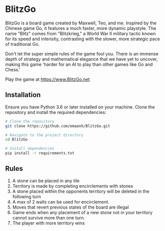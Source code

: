 # BlitzGo
BlitzGo is a board game created by Maxwell, Teo, and me. Inspired by the Chinese game Go, it features a much faster, more dynamic playstyle. The name "Blitz" comes from "Blitzkrieg," a World War II military tactic known for its speed and intensity, contrasting with the slower, more strategic pace of traditional Go.

Don't let the super simple rules of the game fool you. There is an immense depth of strategy and mathematical elegance that we have yet to uncover, making this game 'harder for an AI to play than other games like Go and Chess.' 

Play the game at https://www.BlitzGo.net

## Installation

Ensure you have Python 3.6 or later installed on your machine. Clone the repository and install the required dependencies:

```bash
# Clone the repository
git clone https://github.com/emaanh/BlitzGo.git

# Navigate to the project directory
cd BlitzGo

# Install dependencies
pip install -r requirements.txt
```

## Rules

1) A stone can be placed in any tile
2) Territory is made by completing encirclements with stones
3) A stone placed within the opponents territory will be deleted in the following turn
4) A max of 2 walls can be used for encirclement.
5) Moves that revert previous states of the board are illegal 
6) Game ends when any placement of a new stone not in your territory cannot survive more than one turn.
7) The player with more territory wins

